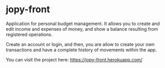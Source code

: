 # jopy-front
Application for personal budget management. It allows you to create and edit income and expenses of money, and show a balance resulting from registered operations.

Create an account or login, and then, you are allow to create your own transactions and have a complete history of movements within the app.

You can visit the project here: https://jopy-front.herokuapp.com/
